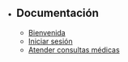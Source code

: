 - ## Documentación
    - [Bienvenida](/{{route}}/{{version}}/welcome)
    - [Iniciar sesión](/{{route}}/{{version}}/login)
    - [Atender consultas médicas](/{{route}}/{{version}}/meet)